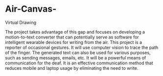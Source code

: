 # Air-Canvas-
Virtual Drawing 

The project takes advantage of this gap and focuses on developing a motion-to-text converter that can potentially serve as software for intelligent wearable 
devices for writing from the air. This project is a reporter of occasional gestures. It will use computer vision to trace the path of the finger. The generated text can also 
be used for various purposes, such as sending messages, emails, etc. It will be a powerful means of communication for the deaf. It is an effective communication method that reduces mobile and laptop 
usage by eliminating the need to write.
